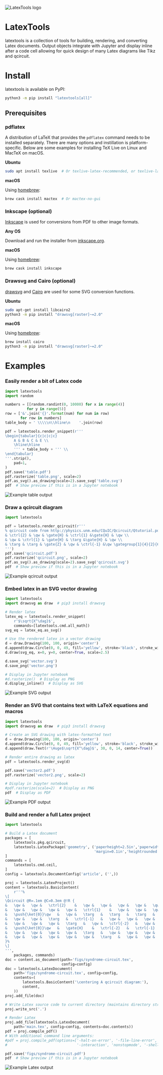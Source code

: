 ![LatexTools logo](https://raw.githubusercontent.com/cduck/latextools/master/examples/logo.svg)

# LatexTools

latextools is a collection of tools for building, rendering, and converting Latex documents.
Output objects integrate with Jupyter and display inline after a code cell allowing for quick design of many Latex diagrams like Tikz and qcircuit.


# Install

latextools is available on PyPI:

```bash
python3 -m pip install "latextools[all]"
```

## Prerequisites

### pdflatex

A distribution of LaTeX that provides the `pdflatex` command needs to be installed separately.
There are many options and instillation is platform-specific.
Below are some examples for installing TeX Live on Linux and MacTeX on macOS.

**Ubuntu**

```bash
sudo apt install texlive  # Or texlive-latex-recommended, or texlive-latex-extra
```

**macOS**

Using [homebrew](https://brew.sh/):

```bash
brew cask install mactex  # Or mactex-no-gui
```

### Inkscape (optional)

[Inkscape](https://inkscape.org/) is used for conversions from PDF to other image formats.

**Any OS**

Download and run the installer from [inkscape.org](https://inkscape.org/release/).

**macOS**

Using [homebrew](https://brew.sh/):

```bash
brew cask install inkscape
```

### Drawsvg and Cairo (optional)

[drawsvg](https://github.com/cduck/drawsvg/) and [Cairo](https://www.cairographics.org/download/) are used for some SVG conversion functions.

**Ubuntu**

```bash
sudo apt-get install libcairo2
python3 -m pip install "drawsvg[raster]~=2.0"
```

**macOS**

Using [homebrew](https://brew.sh/):

```bash
brew install cairo
python3 -m pip install "drawsvg[raster]~=2.0"
```


# Examples

### Easily render a bit of Latex code
```python
import latextools
import random

numbers = [[random.randint(0, 10000) for x in range(4)]
          for y in range(5)]
row = ['&'.join('{}'.format(num) for num in row)
       for row in numbers]
table_body = ' \\\\\n\\hline\n    '.join(row)

pdf = latextools.render_snippet(r'''
\begin{tabular}{c|c|c|c}
    A & B & C & E \\
    \hline\hline
    ''' + table_body + ''' \\
\end{tabular}
'''.strip(),
    pad=1,
)
pdf.save('table.pdf')
pdf.rasterize('table.png', scale=2)
pdf.as_svg().as_drawing(scale=2).save_svg('table.svg')
pdf  # Show preview if this is in a Jupyter notebook
```
![Example table output](https://raw.githubusercontent.com/cduck/latextools/master/examples/table.png)

### Draw a qcircuit diagram

```python
import latextools

pdf = latextools.render_qcircuit(r'''
% qcircuit code from http://physics.unm.edu/CQuIC/Qcircuit/Qtutorial.pdf
& \ctrl{2} & \qw & \gate{H} & \ctrl{1} &\gate{H} & \qw \\
& \qw & \ctrl{1} & \gate{H} & \targ &\gate{H} & \qw \\
& \targ & \targ & \gate{Z} & \qw & \ctrl{-1} &\qw \gategroup{1}{4}{2}{6}{.7em}{--}
''')
pdf.save('qcircuit.pdf')
pdf.rasterize('qcircuit.png', scale=2)
pdf.as_svg().as_drawing(scale=2).save_svg('qcircuit.svg')
pdf  # Show preview if this is in a Jupyter notebook
```

![Example qcircuit output](https://raw.githubusercontent.com/cduck/latextools/master/examples/qcircuit.png)

### Embed latex in an SVG vector drawing

```python
import latextools
import drawsvg as draw  # pip3 install drawsvg

# Render latex
latex_eq = latextools.render_snippet(
    r'$\sqrt{X^\dag}$',
    commands=[latextools.cmd.all_math])
svg_eq = latex_eq.as_svg()

# Use the rendered latex in a vector drawing
d = draw.Drawing(100, 100, origin='center')
d.append(draw.Circle(0, 0, 49, fill='yellow', stroke='black', stroke_width=2))
d.draw(svg_eq, x=0, y=0, center=True, scale=2.5)

d.save_svg('vector.svg')
d.save_png('vector.png')

# Display in Jupyter notebook
#d.rasterize()  # Display as PNG
d.display_inline()  # Display as SVG
```

![Example SVG output](https://raw.githubusercontent.com/cduck/latextools/master/examples/vector.png)

### Render an SVG that contains text with LaTeX equations and macros

```python
import latextools
import drawsvg as draw  # pip3 install drawsvg

# Create an SVG drawing with latex-formatted text
d = draw.Drawing(100, 100, origin='center')
d.append(draw.Circle(0, 0, 49, fill='yellow', stroke='black', stroke_width=2))
d.append(draw.Text(r'\Huge$\sqrt{X^\dag}$', 30, 0, 14, center=True))

# Render entire drawing as latex
pdf = latextools.render_svg(d)

pdf.save('vector2.pdf')
pdf.rasterize('vector2.png', scale=2)

# Display in Jupyter notebook
#pdf.rasterize(scale=2)  # Display as PNG
pdf  # Display as PDF
```

![Example PDF output](https://raw.githubusercontent.com/cduck/latextools/master/examples/vector2.png)

### Build and render a full Latex project

```python
import latextools

# Build a Latex document
packages = [
    latextools.pkg.qcircuit,
    latextools.LatexPackage('geometry', ('paperheight=2.5in','paperwidth=2.5in',
                                         'margin=0.1in','heightrounded')),
]
commands = [
    latextools.cmd.ceil,
]
config = latextools.DocumentConfig('article', ('',))

proj = latextools.LatexProject()
content = latextools.BasicContent(
    r'''%
\[
\Qcircuit @R=.1em @C=0.3em @!R {
&	\qw	&	\qw	&	\ctrl{2}	&	\qw	&	\qw	&	\qw	&	\qw	&	\qw	&	\qw	\\
&	\qw	&	\qw	&	\qw	&	\qw	&	\ctrl{1}	&	\qw	&	\qw	&	\qw	&	\qw	\\
&	\push{\ket{0}}\qw	&	\qw	&	\targ	&	\targ	&	\targ	&	\targ	&	\qw	&	\meter	&	\qw	\\
&	\qw	&	\qw	&	\targ	&	\ctrl{-1}	&	\qw	&	\qw	&	\qw	&	\qw	&	\qw	\\
&	\qw	&	\qw	&	\qw	&	\targ	&	\qw	&	\ctrl{-2}	&	\qw	&	\qw	&	\qw	\\
&	\push{\ket{0}}\qw	&	\gate{H}	&	\ctrl{-2}	&	\ctrl{-1}	&	\ctrl{1}	&	\ctrl{2}	&	\gate{H}	&	\meter	&	\qw	\\
&	\qw	&	\qw	&	\qw	&	\qw	&	\targ	&	\qw	&	\qw	&	\qw	&	\qw	\\
&	\qw	&	\qw	&	\qw	&	\qw	&	\qw	&	\targ	&	\qw	&	\qw	&	\qw	\\
}%
\]
''',
    packages, commands)
doc = content.as_document(path='figs/syndrome-circuit.tex',
                          config=config)
doc = latextools.LatexDocument(
    path='figs/syndrome-circuit.tex', config=config,
    contents=(
        latextools.BasicContent('\centering A qcircuit diagram:'),
        content,
    ))
proj.add_file(doc)

# Write Latex source code to current directory (maintains directory structure)
proj.write_src('.')

# Render Latex
proj.add_file(latextools.LatexDocument(
    path='main.tex', config=config, contents=doc.contents))
pdf = proj.compile_pdf()
# With additional command line arguments:
#pdf = proj.compile_pdf(options=['-halt-on-error', '-file-line-error',
#                                '-interaction', 'nonstopmode', '-shell-escape'])

pdf.save('figs/syndrome-circuit.pdf')
pdf  # Show preview if this is in a Jupyter notebook
```

![Example Latex output](https://raw.githubusercontent.com/cduck/latextools/master/examples/syndrome-circuit.png)
